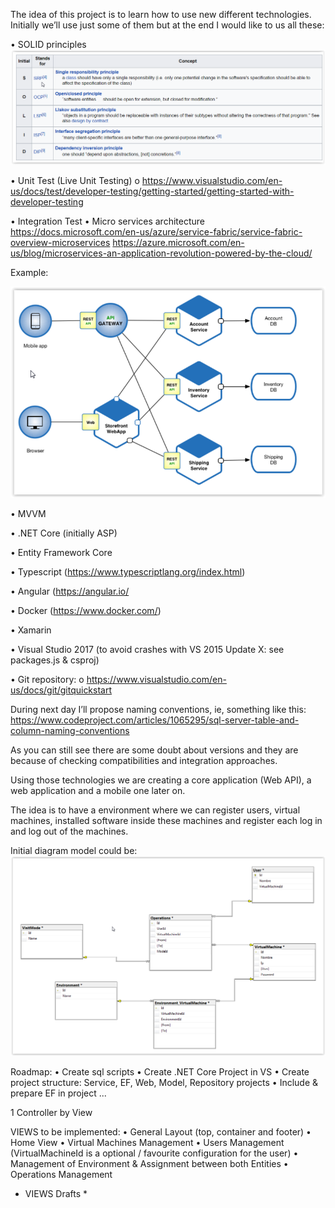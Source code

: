 The idea of this project is to learn how to use new different technologies. Initially we’ll use just some of them but at the end I would like to us all these:

•	SOLID principles
![stack Overflow](https://github.com/bjabinn/EverisDVIs/blob/master/images/solidPrinciples.png)

 
•	Unit Test (Live Unit Testing)
   o	https://www.visualstudio.com/en-us/docs/test/developer-testing/getting-started/getting-started-with-developer-testing

•	Integration Test
•	Micro services architecture
https://docs.microsoft.com/en-us/azure/service-fabric/service-fabric-overview-microservices
https://azure.microsoft.com/en-us/blog/microservices-an-application-revolution-powered-by-the-cloud/

Example:

 ![microServices](https://github.com/bjabinn/EverisDVIs/blob/master/images/microServices.png)


•	MVVM

•	.NET Core (initially ASP)

•	Entity Framework Core 

•	Typescript (https://www.typescriptlang.org/index.html)

•	Angular (https://angular.io/

•	Docker (https://www.docker.com/)

•	Xamarin 

•	Visual Studio 2017 (to avoid crashes with VS 2015 Update X: see packages.js & csproj)

•	Git repository:
   o	https://www.visualstudio.com/en-us/docs/git/gitquickstart

During next day I’ll propose naming conventions, ie, something like this:
https://www.codeproject.com/articles/1065295/sql-server-table-and-column-naming-conventions


As you can still see there are some doubt about versions and they are because of checking compatibilities and integration approaches.

Using those technologies we are creating a core application (Web API), a web application and a mobile one later on.

The idea is to have a environment where we can register users, virtual machines, installed software inside these machines and register each log in and log out of the machines.


Initial diagram model could be:
![ErDiagram](https://github.com/bjabinn/EverisDVIs/blob/master/images/ERdiagram.png)

Roadmap:
•	Create sql scripts
•	Create .NET Core Project in VS
•	Create project structure: Service, EF, Web, Model, Repository projects
•	Include & prepare EF in project
...

1 Controller by View

VIEWS to be implemented:
•	General Layout (top, container and footer)
•	Home View
•	Virtual Machines Management
•	Users Management (VirtualMachineId is a optional / favourite configuration for the user)
•	Management of Environment & Assignment between both Entities
•	Operations Management

* VIEWS Drafts *
